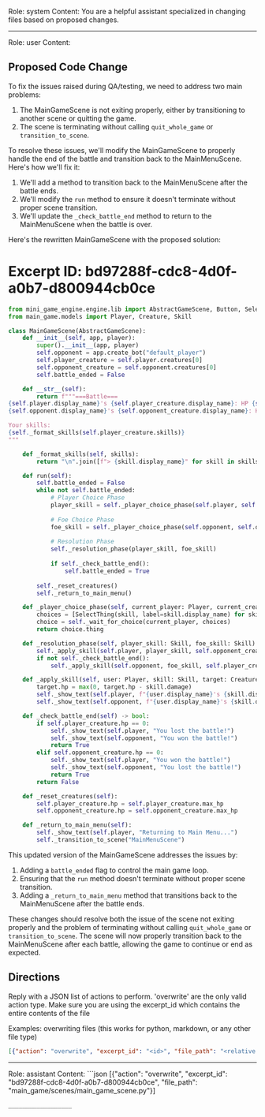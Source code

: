 Role: system
Content: You are a helpful assistant specialized in changing files based on proposed changes.
__________________
Role: user
Content: 
## Proposed Code Change
To fix the issues raised during QA/testing, we need to address two main problems:

1. The MainGameScene is not exiting properly, either by transitioning to another scene or quitting the game.
2. The scene is terminating without calling `quit_whole_game` or `transition_to_scene`.

To resolve these issues, we'll modify the MainGameScene to properly handle the end of the battle and transition back to the MainMenuScene. Here's how we'll fix it:

1. We'll add a method to transition back to the MainMenuScene after the battle ends.
2. We'll modify the `run` method to ensure it doesn't terminate without proper scene transition.
3. We'll update the `_check_battle_end` method to return to the MainMenuScene when the battle is over.

Here's the rewritten MainGameScene with the proposed solution:

# Excerpt ID: bd97288f-cdc8-4d0f-a0b7-d800944cb0ce
```python main_game/scenes/main_game_scene.py
from mini_game_engine.engine.lib import AbstractGameScene, Button, SelectThing
from main_game.models import Player, Creature, Skill

class MainGameScene(AbstractGameScene):
    def __init__(self, app, player):
        super().__init__(app, player)
        self.opponent = app.create_bot("default_player")
        self.player_creature = self.player.creatures[0]
        self.opponent_creature = self.opponent.creatures[0]
        self.battle_ended = False

    def __str__(self):
        return f"""===Battle===
{self.player.display_name}'s {self.player_creature.display_name}: HP {self.player_creature.hp}/{self.player_creature.max_hp}
{self.opponent.display_name}'s {self.opponent_creature.display_name}: HP {self.opponent_creature.hp}/{self.opponent_creature.max_hp}

Your skills:
{self._format_skills(self.player_creature.skills)}
"""

    def _format_skills(self, skills):
        return "\n".join([f"> {skill.display_name}" for skill in skills])

    def run(self):
        self.battle_ended = False
        while not self.battle_ended:
            # Player Choice Phase
            player_skill = self._player_choice_phase(self.player, self.player_creature)
            
            # Foe Choice Phase
            foe_skill = self._player_choice_phase(self.opponent, self.opponent_creature)
            
            # Resolution Phase
            self._resolution_phase(player_skill, foe_skill)
            
            if self._check_battle_end():
                self.battle_ended = True
        
        self._reset_creatures()
        self._return_to_main_menu()

    def _player_choice_phase(self, current_player: Player, current_creature: Creature) -> Skill:
        choices = [SelectThing(skill, label=skill.display_name) for skill in current_creature.skills]
        choice = self._wait_for_choice(current_player, choices)
        return choice.thing

    def _resolution_phase(self, player_skill: Skill, foe_skill: Skill):
        self._apply_skill(self.player, player_skill, self.opponent_creature)
        if not self._check_battle_end():
            self._apply_skill(self.opponent, foe_skill, self.player_creature)

    def _apply_skill(self, user: Player, skill: Skill, target: Creature):
        target.hp = max(0, target.hp - skill.damage)
        self._show_text(self.player, f"{user.display_name}'s {skill.display_name} deals {skill.damage} damage to {target.display_name}!")
        self._show_text(self.opponent, f"{user.display_name}'s {skill.display_name} deals {skill.damage} damage to {target.display_name}!")

    def _check_battle_end(self) -> bool:
        if self.player_creature.hp == 0:
            self._show_text(self.player, "You lost the battle!")
            self._show_text(self.opponent, "You won the battle!")
            return True
        elif self.opponent_creature.hp == 0:
            self._show_text(self.player, "You won the battle!")
            self._show_text(self.opponent, "You lost the battle!")
            return True
        return False

    def _reset_creatures(self):
        self.player_creature.hp = self.player_creature.max_hp
        self.opponent_creature.hp = self.opponent_creature.max_hp

    def _return_to_main_menu(self):
        self._show_text(self.player, "Returning to Main Menu...")
        self._transition_to_scene("MainMenuScene")
```

This updated version of the MainGameScene addresses the issues by:

1. Adding a `battle_ended` flag to control the main game loop.
2. Ensuring that the `run` method doesn't terminate without proper scene transition.
3. Adding a `_return_to_main_menu` method that transitions back to the MainMenuScene after the battle ends.

These changes should resolve both the issue of the scene not exiting properly and the problem of terminating without calling `quit_whole_game` or `transition_to_scene`. The scene will now properly transition back to the MainMenuScene after each battle, allowing the game to continue or end as expected.

## Directions
Reply with a JSON list of actions to perform. 'overwrite' are the only valid action type. 
Make sure you are using the excerpt_id which contains the entire contents of the file

Examples:
overwriting files (this works for python, markdown, or any other file type)
```json output_example1
[{"action": "overwrite", "excerpt_id": "<id>", "file_path": "<relative file path>"}]
```

__________________
Role: assistant
Content: ```json
[{"action": "overwrite", "excerpt_id": "bd97288f-cdc8-4d0f-a0b7-d800944cb0ce", "file_path": "main_game/scenes/main_game_scene.py"}]
```
__________________
